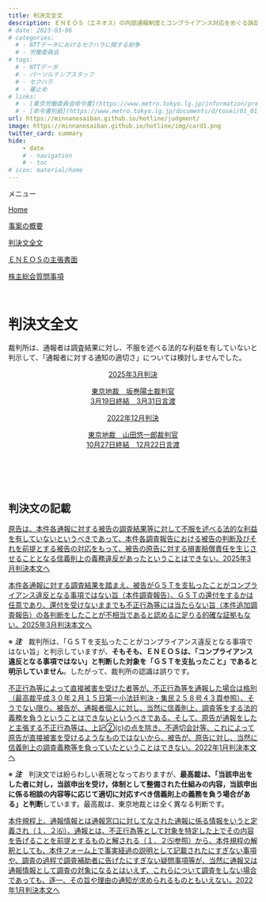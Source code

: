 ```yaml
---
title: 判決文全文
description: ＥＮＥＯＳ（エネオス）の内部通報制度とコンプライアンス対応をめぐる訴訟について、公平にＥＮＥＯＳ側の主張も公表し、山田悠一郎裁判官・坂巻陽士裁判官の判決文を通じて、日本の通報窓口における透明性や調査対応を検証しています。
# date: 2023-03-06
# categories:
  # - NTTデータにおけるセクハラに関する紛争
  # - 労働委員会
# tags:
  # - NTTデータ
  # - パーソルテンプスタッフ
  # - セクハラ
  # - 雇止め
# links:
  # - [東京労働委員会命令書](https://www.metro.tokyo.lg.jp/information/press/2024/03/2024030701)
  # - [命令書別紙](https://www.metro.tokyo.lg.jp/documents/d/tosei/01_01b_02)
url: https://minnanosaiban.github.io/hotline/judgment/
image: https://minnanosaiban.github.io/hotline/img/card1.png
twitter_card: summary
hide:
    - date
    # - navigation
    # - toc
# icon: material/home
---
```


<div class="hamburger" onclick="toggleMenu()"> <i class="fa-solid fa-bars"></i> メニュー</div>
<div id="mobileMenu" class="mobile-menu">
  <p class="mobile small doc pad1">
    <i class="fa-solid fa-house"></i> <a href="https://minnanosaiban.github.io/hotline/" class="arrow-link-small">Home</a>
  </p>
  <p class="mobile small doc pad1">
    <i class="bi bi-chevron-compact-right"></i>
    <a href="https://minnanosaiban.github.io/hotline/summary/" class="arrow-link-small">事案の概要</a>
  </p>
  <p class="mobile small doc pad1">
    <i class="bi bi-chevron-compact-right"></i>
    <a href="https://minnanosaiban.github.io/hotline/judgment/" class="arrow-link-small">判決文全文</a>
  </p>
  <p class="mobile small doc pad1">
    <i class="bi bi-chevron-compact-right"></i>
    <a href="https://minnanosaiban.github.io/hotline/argument/" class="arrow-link-small">ＥＮＥＯＳの主張書面</a>
  </p>
  <p class="mobile small doc pad1" style="margin-bottom: 0.4rem !important;">
    <i class="bi bi-chevron-compact-right"></i>
    <a href="https://minnanosaiban.github.io/hotline/summary/agm/" class="arrow-link-small">株主総会質問事項</a>
  </p>
</div>

<p style="margin: 0;">
  <a href="https://twitter.com/share?url=https://minnanosaiban.github.io/hotline/judgment/ &text=判決文全文 - ＥＮＥＯＳの内部通報制度に関する訴訟について"
     target="_blank" class="x-share" style="color: #FFFFFF;">
    <i class="fa-brands fa-x-twitter"></i> でシェア
  </a>
</p>

# 判決文全文

裁判所は、通報者は調査結果に対し、不服を述べる法的な利益を有していないと判示して、「通報者に対する通知の適切さ」については検討しませんでした。

<div class="nt-cards nt-grid cols-2" style="margin-top: 0rem !important; margin-bottom: 6.4rem !important;">
    <a href="https://minnanosaiban.github.io/hotline/judgment/2025/" class="nt-card">
        <div class="nt-card-content">
            <p class="nt-card-title" style="text-align: center;">2025年3月判決</p>
            <p class="nt-card-text" style="text-align: center;">東京地裁　坂巻陽士裁判官<br>3月19日終結　3月31日言渡</p>
        </div>
    </a>
        <a href="https://minnanosaiban.github.io/hotline/judgment/2022/" class="nt-card">
        <div class="nt-card-content">
            <p class="nt-card-title" style="text-align: center;">2022年12月判決</p>
            <p class="nt-card-text" style="text-align: center;">東京地裁　山田悠一郎裁判官<br>10月27日終結　12月22日言渡</p>
        </div>
    </a>
</div>

## 判決文の記載

<div class="nt-cards nt-grid cols-1" style="margin-top: 0rem !important; margin-bottom: 0rem !important;">
    <a href="https://minnanosaiban.github.io/hotline/judgment/2025/#2025-tisai-judgment_332-1" class="nt-card">
        <div class="nt-card-content">
            <p class="nt-card-text">原告は、本件各通報に対する被告の調査結果等に対して不服を述べる法的な利益を有していないというべきであって、本件各調査報告における被告の判断及びそれを前提とする被告の対応をもって、被告の原告に対する損害賠償責任を生じさせることとなる信義則上の義務違反があったということはできない。<span class="nt-card-arrow">2025年3月判決本文へ <i class="bi bi-arrow-right"></i></span></p>
        </div>
    </a>
</div>

<div class="nt-cards nt-grid cols-1"  style="margin-top: 0rem !important; margin-bottom: 0rem !important;">
    <a href="https://minnanosaiban.github.io/hotline/judgment/2025/#2025-tisai-judgment_332-2" class="nt-card">
        <div class="nt-card-content">
            <p class="nt-card-text">本件各通報に対する調査結果を踏まえ、被告がＧＳＴを支払ったことがコンプライアンス違反となる事項ではない旨（本件調査報告）、ＧＳＴの還付をするかは任意であり、還付を受けないままでも不正行為等には当たらない旨（本件追加調査報告）の各判断をしたことが不相当であると認めるに足りる的確な証拠もない。<span class="nt-card-arrow">2025年3月判決本文へ <i class="bi bi-arrow-right"></i></span></p>
        </div>
    </a>
</div>

<p class="small">
※ <strong><em>注</strong></em>　裁判所は、「ＧＳＴを支払ったことがコンプライアンス違反となる事項ではない旨」と判示していますが、<b>そもそも、ＥＮＥＯＳは、「コンプライアンス違反となる事項ではない」と判断した対象を「ＧＳＴを支払ったこと」であると明示していません</b>。したがって、裁判所の認識は誤りです。</p>

<div class="nt-cards nt-grid cols-1"  style="margin-top: 0rem !important; margin-bottom: 0rem !important;">
    <a href="https://minnanosaiban.github.io/hotline/judgment/2022/#2022-tisai-judgment_321i-2" class="nt-card">
        <div class="nt-card-content">
            <p class="nt-card-text">不正行為等によって直接被害を受けた者等が、不正行為等を通報した場合は格別（最高裁平成３０年２月１５日第一小法廷判決・集民２５８号４３頁参照）、そうでない限り、被告が、通報者個人に対し、当然に信義則上、調査等をする法的義務を負うということはできないというべきである。そして、原告が通報をしたと主張する不正行為等は、上記②(c)の点を除き、不適切会計等、これによって原告が直接被害を受けるようなものではないから、被告が、原告に対し、当然に信義則上の調査義務等を負っていたということはできない。<span class="nt-card-arrow">2022年1月判決本文へ <i class="bi bi-arrow-right"></i></span></p>
        </div>
    </a>
</div>

<p class="small">
※ <strong><em>注</strong></em>　判決文では紛らわしい表現となっておりますが、<b>最高裁は、「当該申出をした者に対し，当該申出を受け，体制として整備された仕組みの内容，当該申出に係る相談の内容等に応じて適切に対応すべき信義則上の義務を負う場合がある」と判断</b>しています。最高裁は、東京地裁とは全く異なる判断です。</p>

<div class="nt-cards nt-grid cols-1"  style="margin-top: 0rem !important; margin-bottom: 0rem !important;">
    <a href="https://minnanosaiban.github.io/hotline/judgment/2022/#2022-tisai-judgment_321u" class="nt-card">
        <div class="nt-card-content">
            <p class="nt-card-text">本件規程上、通報情報とは通報窓口に対してなされた通報に係る情報をいうと定義され（１．２⑹）、通報とは、不正行為等として対象を特定した上でその内容を告げることを前提とするものと解される（１．２⑸参照）から、本件規程の解釈としても、本件フォーム上で事実経過の説明として記載されたにすぎない事項や、調査の過程で調査補助者に告げたにすぎない疑問事項等が、当然に通報又は通報情報として調査の対象になるとはいえず、これらについて調査をしない場合であっても、逐一、その旨や理由の通知が求められるものともいえない。<span class="nt-card-arrow">2022年1月判決本文へ <i class="bi bi-arrow-right"></i></span></p>
        </div>
    </a>
</div>